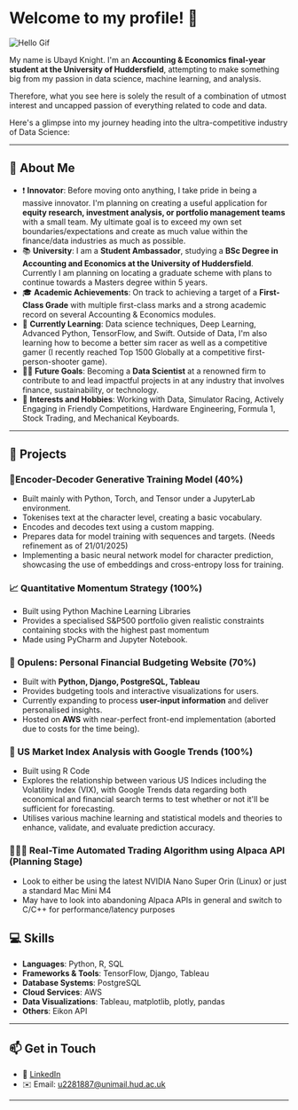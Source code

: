 # Welcome to my profile! 👋

![Hello Gif](https://media1.tenor.com/m/BbZnw0Mc1mUAAAAd/crow-smart.gif)

My name is Ubayd Knight. I'm an **Accounting & Economics final-year student at the University of Huddersfield**, attempting to make something big from my passion in data science, machine learning, and analysis. 

Therefore, what you see here is solely the result of a combination of utmost interest and uncapped passion of everything related to code and data. 

Here's a glimpse into my journey heading into the ultra-competitive industry of Data Science:

---

## 🚀 About Me

- ❗ **Innovator**: Before moving onto anything, I take pride in being a massive innovator. I'm planning on creating a useful application for **equity research, investment analysis, or portfolio management teams** with a small team. My ultimate goal is to exceed my own set boundaries/expectations and create as much value within the finance/data industries as much as possible.
- 📚 **University**: I am a **Student Ambassador**, studying a **BSc Degree in Accounting and Economics at the University of Huddersfield**. Currently I am planning on locating a graduate scheme with plans to continue towards a Masters degree within 5 years.
- 🎓 **Academic Achievements**: On track to achieving a target of a **First-Class Grade** with multiple first-class marks and a strong academic record on several Accounting & Economics modules.
- 🌱 **Currently Learning**: Data science techniques, Deep Learning, Advanced Python, TensorFlow, and Swift. Outside of Data, I'm also learning how to become a better sim racer as well as a competitive gamer (I recently reached Top 1500 Globally at a competitive first-person-shooter game).
- 👨‍💻 **Future Goals**: Becoming a **Data Scientist** at a renowned firm to contribute to and lead impactful projects in at any industry that involves finance, sustainability, or technology.
- 📖 **Interests and Hobbies**: Working with Data, Simulator Racing, Actively Engaging in Friendly Competitions, Hardware Engineering, Formula 1, Stock Trading, and Mechanical Keyboards.

---

## 💼 Projects

### 🔢Encoder-Decoder Generative Training Model (40%)
- Built mainly with Python, Torch, and Tensor under a JupyterLab environment.
- Tokenises text at the character level, creating a basic vocabulary.
- Encodes and decodes text using a custom mapping.
- Prepares data for model training with sequences and targets. (Needs refinement as of 21/01/2025)
- Implementing a basic neural network model for character prediction, showcasing the use of embeddings and cross-entropy loss for training.

### 📈 Quantitative Momentum Strategy (100%)
- Built using Python Machine Learning Libraries
- Provides a specialised S&P500 portfolio given realistic constraints containing stocks with the highest past momentum
- Made using PyCharm and Jupyter Notebook.

### 🧮 Opulens: Personal Financial Budgeting Website (70%)
- Built with **Python, Django, PostgreSQL, Tableau**
- Provides budgeting tools and interactive visualizations for users.
- Currently expanding to process **user-input information** and deliver personalised insights.
- Hosted on **AWS** with near-perfect front-end implementation (aborted due to costs for the time being).

### 📖 US Market Index Analysis with Google Trends (100%)
- Built using R Code
- Explores the relationship between various US Indices including the Volatility Index (VIX), with Google Trends data regarding both economical and financial search terms to test whether or not it'll be sufficient for forecasting.
- Utilises various machine learning and statistical models and theories to enhance, validate, and evaluate prediction accuracy.
  
### 🧗🏽‍♂️ Real-Time Automated Trading Algorithm using Alpaca API (Planning Stage)
- Look to either be using the latest NVIDIA Nano Super Orin (Linux) or just a standard Mac Mini M4
- May have to look into abandoning Alpaca APIs in general and switch to C/C++ for performance/latency purposes

  
## 💻 Skills

- **Languages**: Python, R, SQL
- **Frameworks & Tools**: TensorFlow, Django, Tableau
- **Database Systems**: PostgreSQL
- **Cloud Services**: AWS
- **Data Visualizations**: Tableau, matplotlib, plotly, pandas
- **Others**: Eikon API

---

## 📫 Get in Touch

- 💼 [LinkedIn](https://www.linkedin.com/in/ubayd-knight-302656251/)  
- ✉️ Email: u2281887@unimail.hud.ac.uk
  
---

<!---
Utartizan/Utartizan is a ✨ special ✨ repository because its `README.md` (this file) appears on your GitHub profile.
You can click the Preview link to take a look at your changes.
--->



